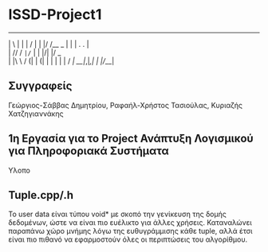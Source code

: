 # ISSD-Project1

__                 __  
|  \             | | |  /  |
| |/ /__   _  | | | .  . |  
|    //  / ` |/ ` | | |/| |/ _ \
| |\ \  / (| | (| | | |  | |  /
_| __|_,|_,| _|  |_/___|

## Συγγραφείς 
Γεώργιος-Σάββας Δημητρίου, Ραφαήλ-Χρήστος Τασιούλας, Κυριαζής Χατζηγιαννάκης


## 1η Εργασία για το Project Ανάπτυξη Λογισμικού για Πληροφοριακά Συστήματα
Υλοπο

## Tuple.cpp/.h
Το user data είναι τύπου void* με σκοπό την γενίκευση της δομής δεδομένων, ώστε να είναι πιο ευέλικτο για άλλες χρήσεις. 
Καταναλώνει παραπάνω χώρο μνήμης λόγω της ευθυγράμμισης κάθε tuple, αλλά έτσι είναι πιο πιθανό να εφαρμοστούν όλες οι περιπτώσεις του αλγορίθμου.

